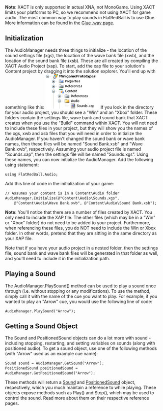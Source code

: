 **Note**: XACT is only supported in actual XNA, not MonoGame. Using XACT limits your platforms to PC, so we recommend not using XACT for game audio. The most common way to play sounds in FlatRedBall is to use Glue. More information can be found in the [Glue .wav page](/documentation/tools/glue-reference/files/glue-reference-files-wav-file-wav.md).

## Initialization

The AudioManager needs three things to initialize - the location of the sound settings file (xgs), the location of the wave bank file (xwb), and the location of the sound bank file (xsb). These are all created by compiling the XACT Audio Project (xap). To start, add the xap file to your solution's Content project by dragging it into the solution explorer. You'll end up with something like this: ![AudioProject.png](/media/migrated_media-AudioProject.png) If you look in the directory for your audio project, you should see a "Win" and an "Xbox" folder. These folders contain the settings file, wave bank and sound bank that XACT creates when you use the "Build" command within XACT. You will not need to include these files in your project, but they will show you the names of the xgs, xwb and xsb files that you will need in order to initialize the AudioManager. If you haven't changed the sound bank or wave bank names, then these files will be named "Sound Bank.xsb" and "Wave Bank.xwb", respectively. Assuming your audio project file is named "Sounds.xap", then the settings file will be named "Sounds.xgs". Using these names, you can now initialize the AudioManager. Add the following using statement:

    using FlatRedBall.Audio;

Add this line of code in the initialization of your game:

    // Assumes your content is in a Content\Audio folder
    AudioManager.Initialize(@"Content\Audio\Sounds.xgs",
        @"Content\Audio\Wave Bank.xwb", @"Content\Audio\Sound Bank.xsb");

**Note:** You'll notice that there are a number of files created by XACT. You only need to include the XAP file. The other files (which may be in a "Win" or "Xbox" folder) do not need to be added to your project. Furthermore, when referencing these files, you do NOT need to include the Win or Xbox folder. In other words, pretend that they are sitting in the same directory as your XAP file.

Note that if you have your audio project in a nested folder, then the settings file, sound bank and wave bank files will be generated in that folder as well, and you'll need to include it in the initialization path.

## Playing a Sound

The AudioManager.PlaySound() method can be used to play a sound once through (i.e. without stopping or any modifications). To use the method, simply call it with the name of the cue you want to play. For example, if you wanted to play an "Arrow" cue, you would use the following line of code:

    AudioManager.PlaySound("Arrow");

## Getting a Sound Object

The Sound and PositionedSound objects can do a lot more with sound - including stopping, restarting, and setting variables on sounds (along with positioned audio). To get a sound object, use one of the following methods (with "Arrow" used as an example cue name):

    Sound sound = AudioManager.GetSound("Arrow");
    PositionedSound positionedSound = AudioManager.GetPositionedSound("Arrow");

These methods will return a [Sound](/frb/docs/index.php?title=FlatRedBall.Audio.Sound.md "FlatRedBall.Audio.Sound") and [PositionedSound](/frb/docs/index.php?title=FlatRedBall.Audio.PositionedSound.md "FlatRedBall.Audio.PositionedSound") object, respectively, which you much maintain a reference to while playing. These objects expose methods such as Play() and Stop(), which may be used to control the sound. Read more about them on their respective reference pages.
